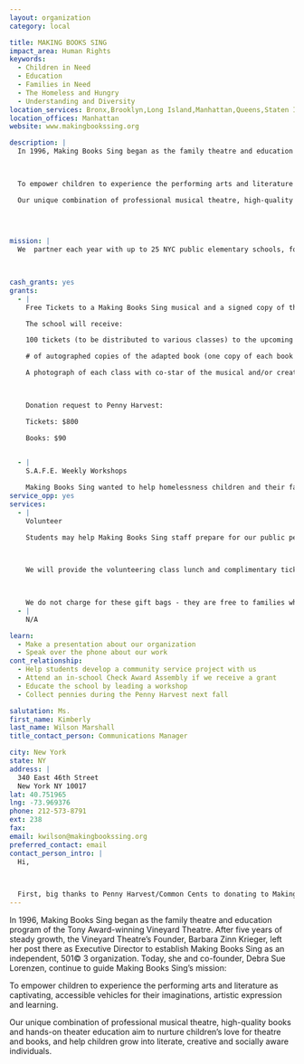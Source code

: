 ```yaml
---
layout: organization
category: local

title: MAKING BOOKS SING
impact_area: Human Rights
keywords: 
  - Children in Need
  - Education
  - Families in Need
  - The Homeless and Hungry
  - Understanding and Diversity
location_services: Bronx,Brooklyn,Long Island,Manhattan,Queens,Staten Island,Greater New York
location_offices: Manhattan
website: www.makingbookssing.org

description: |
  In 1996, Making Books Sing began as the family theatre and education program of the Tony Award-winning Vineyard Theatre. After five years of steady growth, the Vineyard Theatre’s Founder, Barbara Zinn Krieger, left her post there as Executive Director to establish Making Books Sing as an independent, 501© 3 organization.  Today, she and co-founder, Debra Sue Lorenzen, continue to guide Making Books Sing’s mission:

  

  To empower children to experience the performing arts and literature as captivating, accessible vehicles for their imaginations, artistic expression and learning. 

  Our unique combination of professional musical theatre, high-quality books and hands-on theater education aim to nurture children’s love for theatre and books, and help children grow into literate, creative and socially aware individuals.

  

  
mission: |
  We  partner each year with up to 25 NYC public elementary schools, four homeless shelters for families, and cultural organizations around the city. Our educational programs reach more than 5,000 children and families each year, while our theatre audiences exceed 12,000 in a four-borough tour across New York.

  

cash_grants: yes
grants: 
  - |
    Free Tickets to a Making Books Sing musical and a signed copy of the adapted book connected to the musical, per class. The tickets will be given to a worthy NYC school who can not afford tickets to the performance. 

    The school will receive:

    100 tickets (to be distributed to various classes) to the upcoming Making Books Sing musical.

    # of autographed copies of the adapted book (one copy of each book will be given to each class).

    A photograph of each class with co-star of the musical and/or creators of the Making Books Sing musical.

    

    Donation request to Penny Harvest:

    Tickets: $800

    Books: $90

    
  - |
    S.A.F.E. Weekly Workshops

    Making Books Sing wanted to help homelessness children and their families.  In 2007, we gave voice to this group by creating a full-scale musical about a homeless mother and child.  12,000 children attended the show and more than 100 homeless children and their families attended as our guests.  It was one of our best shows ever!.  In 2008, Making Books Sing piloted a far more extensive program, entitled S.A.F.E (which stands for Shelters, Art, Families and Education). The idea was that a series of art workshops at each shelter would create a safe, nurturing environment that fosters self-expression, literacy development, team building and hope.  A grant of $1000 will help us have 4 workshops- in each shelter. By developing books into plays and musicals, and creating props and visual arts to support the play, students experience the fun and stress relief inherent in making art, while reinforcing reading/writing skills and other important skills (artistic thinking, problem solving, relating to an audience, team building and supporting your peers, etc).  Additionally, field trips to cultural institutions throughout New York City help these students to explore and enjoy New York City.   
service_opp: yes
services: 
  - |
    Volunteer 

    Students may help Making Books Sing staff prepare for our public performances by creating gift bags for our ticket buyers at each performance. Each season we prepare 500 gift bags with fun-filled family items including magazines, coupons, toys, posters and other cool items. We request one (1) class to volunteer two hours of their time to prepare the gift bags. The volunteer opportunity will take place in early-mid January before our performances begin.

    

    We will provide the volunteering class lunch and complimentary tickets for them and their parents to see one of the public performances.

    

    We do not charge for these gift bags - they are free to families who have purchased tickets to our amazing musical!
  - |
    N/A

learn: 
  - Make a presentation about our organization
  - Speak over the phone about our work
cont_relationship: 
  - Help students develop a community service project with us
  - Attend an in-school Check Award Assembly if we receive a grant
  - Educate the school by leading a workshop
  - Collect pennies during the Penny Harvest next fall

salutation: Ms.
first_name: Kimberly 
last_name: Wilson Marshall
title_contact_person: Communications Manager

city: New York
state: NY
address: |
  340 East 46th Street  
  New York NY 10017
lat: 40.751965
lng: -73.969376
phone: 212-573-8791
ext: 238
fax: 
email: kwilson@makingbookssing.org
preferred_contact: email
contact_person_intro: |
  Hi,

  

  First, big thanks to Penny Harvest/Common Cents to donating to Making Books Sing last year! We are so thankful for choosing to support our education programs and theatre productions. We look forward to Penny Harvest to supporting us again and help provide a worthy school of students enjoy the magic of theatre and performance! We also look forward to hosting a cool class at our offices to help us prepare for our next big production!
---
```

In 1996, Making Books Sing began as the family theatre and education program of the Tony Award-winning Vineyard Theatre. After five years of steady growth, the Vineyard Theatre’s Founder, Barbara Zinn Krieger, left her post there as Executive Director to establish Making Books Sing as an independent, 501© 3 organization.  Today, she and co-founder, Debra Sue Lorenzen, continue to guide Making Books Sing’s mission:



To empower children to experience the performing arts and literature as captivating, accessible vehicles for their imaginations, artistic expression and learning. 

Our unique combination of professional musical theatre, high-quality books and hands-on theater education aim to nurture children’s love for theatre and books, and help children grow into literate, creative and socially aware individuals.



